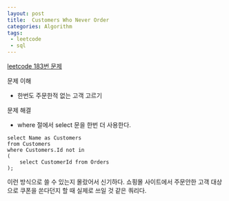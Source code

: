 ```yaml
---
layout: post
title:  Customers Who Never Order
categories: Algorithm
tags: 
 - leetcode
 - sql
---
```


[leetcode 183번 문제](https://leetcode.com/problems/customers-who-never-order/)

문제 이해 
* 한번도 주문한적 없는 고객 고르기 

문제 해결   
* where 절에서 select 문을 한번 더 사용한다.  

```
select Name as Customers 
from Customers 
where Customers.Id not in 
(
    select CustomerId from Orders
);  
```

이런 방식으로 쓸 수 있는지 몰랐어서 신기하다. 쇼핑몰 사이트에서 주문안한 고객 대상으로 쿠폰을 쏜다던지 할 때 실제로 쓰일 것 같은 쿼리다. 




